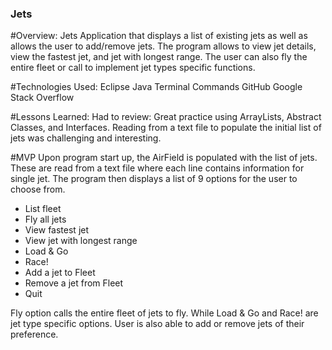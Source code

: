 ### Jets

#Overview:
Jets Application that displays a list of existing jets as well as allows the user to add/remove jets. The program allows to view jet details, view the fastest jet, and jet with longest range. The user can also fly the entire fleet or call to implement jet types specific functions.

#Technologies Used:
Eclipse
Java
Terminal Commands
GitHub
Google
Stack Overflow

#Lessons Learned:
Had to review: Great practice using ArrayLists, Abstract Classes, and Interfaces. Reading from a text file to populate the initial list of jets was challenging and interesting.

#MVP
Upon program start up, the AirField is populated with the list of jets. These are read from a text file where each line contains information for single jet. The program then displays a list of 9 options for the user to choose from.

- List fleet 
- Fly all jets 
- View fastest jet 
- View jet with longest range
- Load & Go 
- Race! 
- Add a jet to Fleet 
- Remove a jet from Fleet
- Quit

Fly option calls the entire fleet of jets to fly. While Load & Go and Race! are jet type specific options. User is also able to add or remove jets of their preference. 